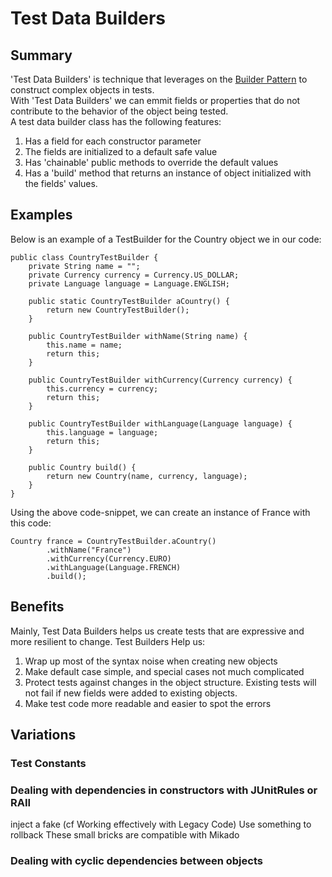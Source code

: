 # Test Data Builders

## Summary
'Test Data Builders' is technique that leverages on the [Builder Pattern](https://en.wikipedia.org/wiki/Builder_pattern#Java) 
to construct complex objects in tests.  
With 'Test Data Builders' we can emmit fields or properties that do not 
contribute to the behavior of the object being tested.  
A test data builder class has the following features: 
1. Has a field for each constructor parameter 
1. The fields are initialized to a default safe value
1. Has 'chainable' public methods to override the default values 
1. Has a 'build' method that returns an instance of object initialized with 
the fields' values. 

## Examples
Below is an example of a TestBuilder for the Country object we in our code:

    public class CountryTestBuilder {
        private String name = "";
        private Currency currency = Currency.US_DOLLAR;
        private Language language = Language.ENGLISH;
    
        public static CountryTestBuilder aCountry() {
            return new CountryTestBuilder();
        }
    
        public CountryTestBuilder withName(String name) {
            this.name = name;
            return this;
        }
    
        public CountryTestBuilder withCurrency(Currency currency) {
            this.currency = currency;
            return this;
        }
    
        public CountryTestBuilder withLanguage(Language language) {
            this.language = language;
            return this;
        }
    
        public Country build() {
            return new Country(name, currency, language);
        }   
    }

Using the above code-snippet, we can create an instance of France with this code: 

    Country france = CountryTestBuilder.aCountry()
            .withName("France")
            .withCurrency(Currency.EURO)
            .withLanguage(Language.FRENCH)
            .build();

## Benefits
Mainly, Test Data Builders helps us create tests that are expressive and 
more resilient to change. Test Builders Help us: 
1. Wrap up most of the syntax noise when creating new objects 
1. Make default case simple, and special cases not much complicated
1. Protect tests against changes in the object structure. Existing tests will 
not fail if new fields were added to existing objects.  
1. Make test code more readable and easier to spot the errors

## Variations

### Test Constants
### Dealing with dependencies in constructors with JUnitRules or RAII

inject a fake (cf Working effectively with Legacy Code)
Use something to rollback
These small bricks are compatible with Mikado

### Dealing with cyclic dependencies between objects